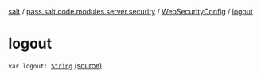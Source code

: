 [salt](../../index.md) / [pass.salt.code.modules.server.security](../index.md) / [WebSecurityConfig](index.md) / [logout](./logout.md)

# logout

`var logout: `[`String`](https://kotlinlang.org/api/latest/jvm/stdlib/kotlin/-string/index.html) [(source)](https://github.com/kurbaniec-tgm/salt/tree/master/code/modules/server/security/WebSecurityConfig.kt#L61)